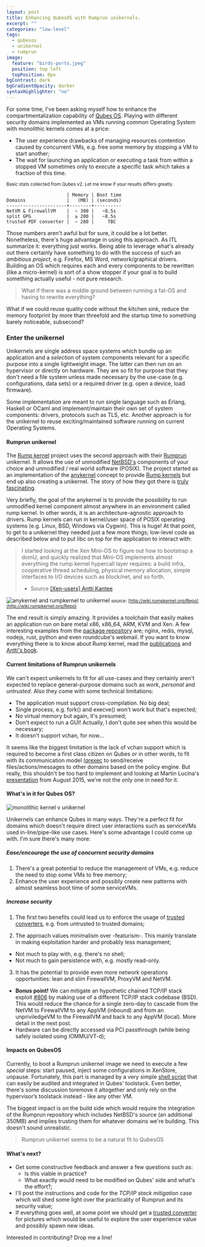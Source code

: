 ```yaml
---
layout: post
title: Enhancing QubesOS with Rumprun unikernels.
excerpt: ""
categories: "low-level"
tags:
  - qubesos
  - unikernel
  - rumprun
image:
  feature: "birds-porto.jpeg"
  position: top left
  topPosition: 0px
bgContrast: dark
bgGradientOpacity: darker
syntaxHighlighter: "no"
---
```


For some time, I've been asking myself how to enhance the compartmentalization capability of [Qubes OS](https://qubes-os.org). Playing with different security domains implemented as VMs running common Operating System with monolithic kernels comes at a price:

- The user experience drawbacks of managing resources contention caused by concurrent VMs, e.g. free some memory by stopping a VM to start another;
- The wait for launching an application or executing a task from within a stopped VM sometimes only to execute a specific task which takes a fraction of this time.

<small>
Basic stats collected from Qubes v2. Let me know if your results differs greatly.
</small>

```
                      | Memory | Boot time
Domains               |   (MB) | (seconds)
----------------------+--------+----------
NetVM & FirewallVM    |  ~ 300 |   ~8.5s
split GPG             |  ≥ 200 |   ~8.5s
trusted PDF converter |  ~ 280 |     TBC
```

Those numbers aren't awful but for sure, it could be a lot better. Nonetheless, there's huge advantage in using this approach. As ITL summarize it: everything just works. Being able to leverage what's already out there certainly have something to do with the success of such an _ambitious project_, e.g. Firefox, MS Word, network/graphical drivers. Building an OS which requires each and every components to be rewritten (like a micro-kernel) is sort of a show stopper if your goal is to build something actually useful - not pure research.

<blockquote class="largeQuote">
What if there was a middle ground between running a fat-OS and having to rewrite everything?
</blockquote>

What if we could reuse quality code without the kitchen sink, reduce the memory footprint by more than threefold and the startup time to something barely noticeable, subsecond?

### Enter the unikernel

Unikernels are single address space systems which bundle up an application and a *selection* of system components relevant for a specific purpose into a single lightweight image. The latter can then run on an hypervisor or directly on hardware. They are so fit for purpose that they don't need a file system unless made necessary by the use-case (e.g. configurations, data sets) or a required driver (e.g. open a device, load firmware).

Some implementation are meant to run single language such as Erlang, Haskell or OCaml and implement/maintain their own set of system components: drivers, protocols such as TLS, etc. Another approach is for the unikernel to reuse exciting/maintained software running on current Operating Systems.

#### Rumprun unikernel
The [Rump kernel](http://rumpkernel.org) project uses the second approach with their [Rumprun](http://repo.rumpkernel.org/rumprun) unikernel. It allows the use of unmodified [NetBSD's](https://netbsd.org) components of your choice and unmodified / real world software (POSIX). The project started as an implementation of the [anykernel](http://wiki.rumpkernel.org/Repo#the-big-picture) concept to provide [Rump kernels](https://en.wikipedia.org/wiki/Rump_kernel) but end up also creating a unikernel. The story of how they got there is [truly fascinating](https://blog.xenproject.org/2015/08/06/on-rump-kernels-and-the-rumprun-unikernel/).

Very briefly, the goal of the anykernel is to provide the possibility to run unmodified kernel component almost anywhere in an environment called rump kernel. In other words, it is an architecture-agnostic approach to drivers. Rump kernels can run in kernel/user space of POSIX operating systems (e.g. Linux, BSD, Windows via Cygwin). This is huge! At that point, to get to a unikernel they needed just a few more things; low-level code as described below and to put libc on top for the application to interact with:

> I started looking at the Xen Mini-OS to figure out how to bootstrap a domU, and quickly realized that Mini-OS implements almost everything the rump kernel hypercall layer requires: a build infra, cooperative thread scheduling, physical memory allocation, simple interfaces to I/O devices such as block/net, and so forth.
>- Source [[Xen-users] Antti Kantee ](http://lists.xenproject.org/archives/html/xen-users/2013-08/msg00152.html)

![anykernel and rumpkernel to unikernel](/img/posts/anyunirumpkernel.png)
<small>
source: [http://wiki.rumpkernel.org/Repo](http://wiki.rumpkernel.org/Repo)
</small>

The end result is simply amazing. It provides a toolchain that easily makes an application run on bare metal x86, x86_64, ARM, KVM and Xen. A few interesting examples from the [package repository](http://repo.rumpkernel.org/rumprun-packages) are; nginx, redis, mysql, nodejs, rust, python and even roundcube's webmail. If you want to know everything there is to know about Rump kernel, read the [publications](http://wiki.rumpkernel.org/Info%3A-Publications-and-Talks) and [Antti's book](http://repo.rumpkernel.org/book).

#### Current limitations of Rumprun unikernels

We can't expect unikernels to fit for all use-cases and they certainly aren't expected to replace general-purpose domains such as *work*, *personal* and *untrusted*. Also they come with some technical limitations:

- The application must support cross-compilation. No big deal;
- Single process, e.g. fork() and execve() won't work but that's expected;
- No virtual memory but again, it's presumed;
- Don't expect to run a GUI! Actually, I don't quite see when this would be necessary;
- It doesn't support vchan, for now...

It seems like the biggest limitation is the lack of vchan support which is required to become a first class citizen on Qubes or in other words, to fit with its communication model ([qrexec](https://www.qubes-os.org/en/doc/qrexec/) to send/receive files/actions/messages to other domains based on the policy engine. But really, this shouldn't be too hard to implement and looking at Martin Lucina's [presentation](http://events.linuxfoundation.org/sites/events/files/slides/xdps15-talk-final_0.pdf) from August 2015, we're not the only one in need for it.

#### What's in it for Qubes OS?

![monolithic kernel v unikernel](/img/posts/mono-v-uni.png)

Unikernels can enhance Qubes in many ways. They're a perfect fit for domains which doesn't require direct user interactions such as serviceVMs used in-line/pipe-like use cases. Here's some advantage I could come up with. I'm sure there's many more:

##### Ease/encourage the use of concurrent security domains

1. There's a great potential to reduce the management of VMs, e.g. reduce the need to stop some VMs to free memory;
1. Enhance the user experience and possibly create new patterns with almost seamless boot time of some serviceVMs.

##### Increase security

1. The first two benefits could lead us to enforce the usage of [trusted converters](http://blog.invisiblethings.org/2013/02/21/converting-untrusted-pdfs-into-trusted.html), e.g. from untrusted to trusted domains;

2. The approach values minimalism over -featurism-. This mainly translate in making exploitation harder and probably less management;
  - Not much to play with, e.g. there's no shell;
  - Not much to gain persistence with, e.g. mostly read-only.

3. It has the potential to provide even more network operations opportunities: lean and slim FirewallVM, ProxyVM and NetVM.
  - **Bonus point!** We can mitigate an hypothetic chained TCP/IP stack exploit [#806](https://github.com/QubesOS/qubes-issues/issues/806) by making use of a different TCP/IP stack codebase (BSD). This would reduce the chance for a single zero-day to cascade from the NetVM to FirewallVM to any AppVM (inbound) and from an unpriviledgeVM to the FirewallVM and back to any AppVM (local). More detail in the next post.
  - Hardware can be directly accessed via PCI passthrough (while being safely isolated using IOMMU/VT-d);

#### Impacts on QubesOS

Currently, to boot a Rumprun unikernel image we need to execute a few *special* steps: start paused, inject some configurations in XenStore, unpause. Fortunately, this part is managed by a very simple [shell script](https://github.com/rumpkernel/rumprun/blob/master/app-tools/rumprun) that can easily be audited and integrated in Qubes' toolstack. Even better, there's some discussion toremove it altogether and only rely on the hypervisor’s toolstack instead - like any other VM.

The biggest impact is on the build side which would require the integration of the Rumprun repository which includes NetBSD's source (an additional 350MB) and implies trusting them for whatever domains we're building. This doesn't sound unrealistic.

<blockquote class="largeQuote">
  Rumprun unikernel seems to be a natural fit to QubesOS
</blockquote>

#### What's next?

- Get some constructive feedback and answer a few questions such as:
  - Is this viable in practice?
  - What exactly would need to be modified on Qubes' side and what's the effort?;
- I'll post the instructions and code for the *TCP/IP stack mitigation* case which will shed some light over the practicality of Rumprun and its security value;
- If everything goes well, at some point we should get a [trusted converter](http://theinvisiblethings.blogspot.ca/2013/02/converting-untrusted-pdfs-into-trusted.html) for pictures which would be useful to explore the user experience value and possibly spawn new ideas.

Interested in contributing? Drop me a line!
